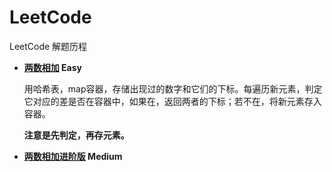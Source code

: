 # LeetCode
LeetCode 解题历程

- **[两数相加](https://leetcode-cn.com/problems/two-sum/) Easy**
    
    用哈希表，map容器，存储出现过的数字和它们的下标。每遍历新元素，判定它对应的差是否在容器中，如果在，返回两者的下标；若不在，将新元素存入容器。

    **注意是先判定，再存元素。**

- **[两数相加进阶版](https://leetcode-cn.com/problems/add-two-numbers/) Medium**

    
